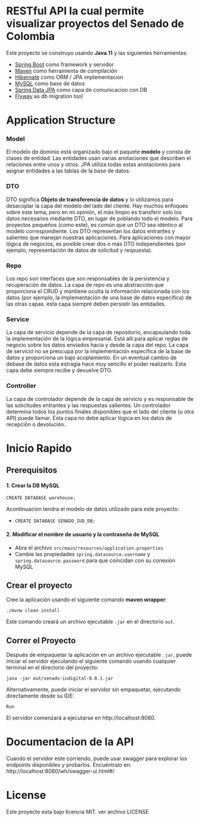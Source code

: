 # RESTful API la cual permite visualizar proyectos del Senado de Colombia
Este proyecto se construyo usando **Java 11** y las siguientes herramientas:
- [Spring Boot](https://spring.io/projects/spring-boot) como framework y servidor
- [Maven](https://maven.apache.org/) como herramienta de compilación
- [Hibernate](https://hibernate.org/) como ORM / JPA implementacion
- [MySQL](https://www.mysql.com/) como base de datos
- [Spring Data JPA](https://spring.io/projects/spring-data-jpa) como capa de comunicacion con DB
- [Flyway](https://flywaydb.org/) as db migration tool

# Application Structure

### Model

El modelo de dominio está organizado bajo el paquete **modelo** y consta de clases de entidad. Las entidades usan varias anotaciones que describen el
relaciones entre unos y otros. JPA utiliza todas estas anotaciones para asignar entidades a las tablas de la base de datos.


### DTO

DTO significa **Objeto de transferencia de datos** y lo utilizamos para desacoplar la capa del modelo del lado del cliente.
Hay muchos enfoques sobre este tema, pero en mi opinión, el más limpio es transferir solo los datos necesarios mediante DTO, en lugar de
poblando todo el modelo. Para proyectos pequeños (como este), es común que un DTO sea idéntico al modelo correspondiente. Los DTO
representan los datos entrantes y salientes que manejan nuestras aplicaciones. Para aplicaciones con mayor lógica de negocios, es posible
crear dos o más DTO independientes (por ejemplo, representación de datos de solicitud y respuesta).

### Repo

Los repo son interfaces que son responsables de la persistencia y recuperación de datos. La capa de repo es una abstracción que proporciona el
CRUD y mantiene oculta la información relacionada con los datos (por ejemplo, la implementación de una base de datos específica) de las otras capas. esta capa siempre deben persistir las entidades.

### Service

La capa de servicio depende de la capa de repositorio, encapsulando toda la implementación de la lógica empresarial. Está allí para aplicar reglas de negocio sobre los datos enviados hacia y desde la capa del repo. La capa de servicio no se preocupa por la implementación específica de la base de datos y proporciona un bajo acoplamiento. En un eventual cambio de debase de datos esta estragia hace muy sencillo el poder realizarlo. Esta capa debe siempre recibe y devuelve DTO.

### Controller

La capa de controlador depende de la capa de servicio y es responsable de las solicitudes entrantes y las respuestas salientes. Un controlador determina todos los puntos finales disponibles que el lado del cliente (u otra API) puede llamar. Esta capa no debe aplicar lógica en los datos de recepción o devolución..

# Inicio Rapido

## Prerequisitos

#### 1. Crear la DB MySQL

```
CREATE DATABASE warehouse;
```
Acontinuacion tendra el modelo de datos utilizado para este proyecto:
 -  ```
    CREATE DATABASE SENADO_IUD_DB;
    ```

#### 2. Modificar el nombre de usuario y la contraseña de MySQL

- Abra el archivo ```src/main/resources/application.properties```
- Cambie las propiedades ```spring.datasource.username``` y ```spring.datasource.password``` para que coincidan con su conexión MySQL

## Crear el proyecto

Cree la aplicación usando el siguiente comando **maven wrapper**:
```
./mvnw clean install
```

Este comando creará un archivo ejecutable ```.jar``` en el directorio ```out```.

## Correr el Proyecto

Después de empaquetar la aplicación en un archivo ejecutable ```.jar```, puede iniciar el servidor ejecutando el siguiente comando usando cualquier terminal en el directorio del proyecto:
```
java -jar out/senado-iudigital-0.0.1.jar
```
Alternativamente, puede iniciar el servidor sin empaquetar, ejecutando directamente desde su IDE:
```
Run
```
El servidor comenzará a ejecutarse en http://localhost:8080.

# Documentacion de la API

Cuando el servidor este corriendo, puede usar swagger para explorar los endpoints disponibles y probarlos. Encuéntralo en:
http://localhost:8080/wh/swagger-ui.html#/

# License
Este proyecto esta bajo licencia MIT. ver archivo LICENSE
